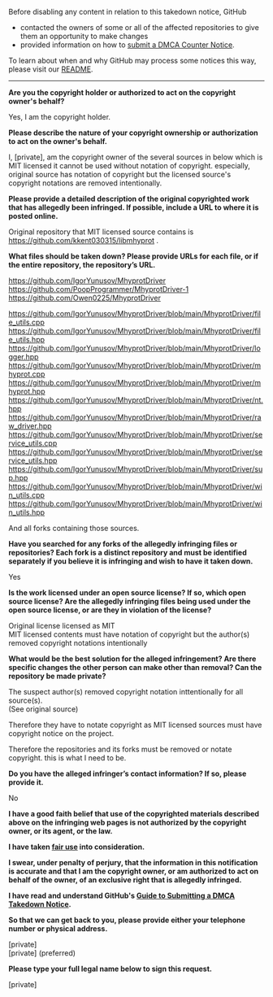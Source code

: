 Before disabling any content in relation to this takedown notice, GitHub
- contacted the owners of some or all of the affected repositories to give them an opportunity to make changes
- provided information on how to [submit a DMCA Counter Notice](https://docs.github.com/en/articles/guide-to-submitting-a-dmca-counter-notice).

To learn about when and why GitHub may process some notices this way, please visit our [README](https://github.com/github/dmca/blob/master/README.md).

---

**Are you the copyright holder or authorized to act on the copyright owner's behalf?**

Yes, I am the copyright holder.

**Please describe the nature of your copyright ownership or authorization to act on the owner's behalf.**

I, [private], am the copyright owner of the several sources in below which is MIT licensed it cannot be used without notation of copyright. especially, original source has notation of copyright but the licensed source's copyright notations are removed intentionally.

**Please provide a detailed description of the original copyrighted work that has allegedly been infringed. If possible, include a URL to where it is posted online.**

Original repository that MIT licensed source contains is https://github.com/kkent030315/libmhyprot .

**What files should be taken down? Please provide URLs for each file, or if the entire repository, the repository’s URL.**

https://github.com/IgorYunusov/MhyprotDriver  
https://github.com/PoopProgrammer/MhyprotDriver-1  
https://github.com/Owen0225/MhyprotDriver  

https://github.com/IgorYunusov/MhyprotDriver/blob/main/MhyprotDriver/file_utils.cpp  
https://github.com/IgorYunusov/MhyprotDriver/blob/main/MhyprotDriver/file_utils.hpp  
https://github.com/IgorYunusov/MhyprotDriver/blob/main/MhyprotDriver/logger.hpp  
https://github.com/IgorYunusov/MhyprotDriver/blob/main/MhyprotDriver/mhyprot.cpp  
https://github.com/IgorYunusov/MhyprotDriver/blob/main/MhyprotDriver/mhyprot.hpp  
https://github.com/IgorYunusov/MhyprotDriver/blob/main/MhyprotDriver/nt.hpp  
https://github.com/IgorYunusov/MhyprotDriver/blob/main/MhyprotDriver/raw_driver.hpp  
https://github.com/IgorYunusov/MhyprotDriver/blob/main/MhyprotDriver/service_utils.cpp  
https://github.com/IgorYunusov/MhyprotDriver/blob/main/MhyprotDriver/service_utils.hpp  
https://github.com/IgorYunusov/MhyprotDriver/blob/main/MhyprotDriver/sup.hpp  
https://github.com/IgorYunusov/MhyprotDriver/blob/main/MhyprotDriver/win_utils.cpp  
https://github.com/IgorYunusov/MhyprotDriver/blob/main/MhyprotDriver/win_utils.hpp

And all forks containing those sources.

**Have you searched for any forks of the allegedly infringing files or repositories? Each fork is a distinct repository and must be identified separately if you believe it is infringing and wish to have it taken down.**

Yes

**Is the work licensed under an open source license? If so, which open source license? Are the allegedly infringing files being used under the open source license, or are they in violation of the license?**

Original license licensed as MIT  
MIT licensed contents must have notation of copyright but the author(s) removed copyright notations intentionally

**What would be the best solution for the alleged infringement? Are there specific changes the other person can make other than removal? Can the repository be made private?**

The suspect author(s) removed copyright notation inttentionally for all source(s).  
(See original source)

Therefore they have to notate copyright as MIT licensed sources must have copyright notice on the project.

Therefore the repositories and its forks must be removed or notate copyright. this is what I need to be.

**Do you have the alleged infringer’s contact information? If so, please provide it.**

No

**I have a good faith belief that use of the copyrighted materials described above on the infringing web pages is not authorized by the copyright owner, or its agent, or the law.**

**I have taken <a href="https://www.lumendatabase.org/topics/22">fair use</a> into consideration.**

**I swear, under penalty of perjury, that the information in this notification is accurate and that I am the copyright owner, or am authorized to act on behalf of the owner, of an exclusive right that is allegedly infringed.**

**I have read and understand GitHub's <a href="https://docs.github.com/articles/guide-to-submitting-a-dmca-takedown-notice/">Guide to Submitting a DMCA Takedown Notice</a>.**

**So that we can get back to you, please provide either your telephone number or physical address.**

[private]  
[private] (preferred)

**Please type your full legal name below to sign this request.**

[private]
